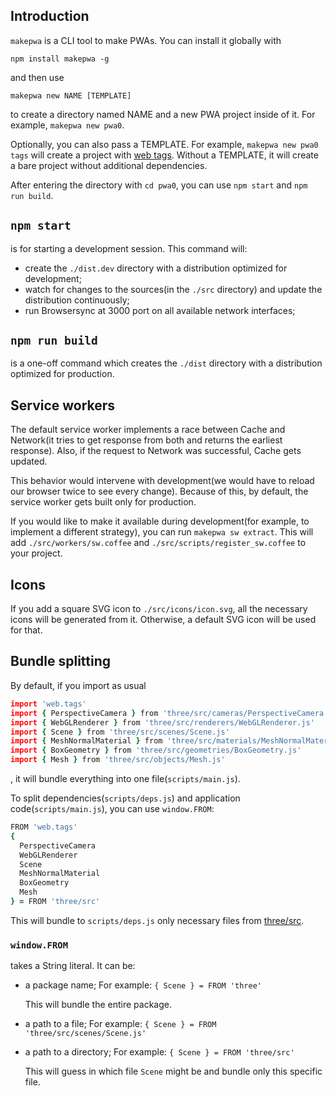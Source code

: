 ## Introduction

`makepwa` is a CLI tool to make PWAs. You can install it globally with

```
npm install makepwa -g
```

and then use

```
makepwa new NAME [TEMPLATE]
```

to create a directory named NAME and a new PWA project inside of it. For example, `makepwa new pwa0`.

Optionally, you can also pass a TEMPLATE. For example, `makepwa new pwa0 tags` will create a project with [web tags][web.tags]. Without a TEMPLATE, it will create a bare project without additional dependencies.

After entering the directory with `cd pwa0`, you can use `npm start` and `npm run build`.

[web.tags]: https://github.com/ch1c0t/web.tags

## `npm start`

is for starting a development session. This command will:

- create the `./dist.dev` directory with a distribution optimized for development;
- watch for changes to the sources(in the `./src` directory) and update the distribution continuously;
- run Browsersync at 3000 port on all available network interfaces;

## `npm run build`

is a one-off command which creates the `./dist` directory with a distribution optimized for production.

## Service workers

The default service worker implements a race between Cache and Network(it tries to get response from both and returns the earliest response). Also, if the request to Network was successful, Cache gets updated.

This behavior would intervene with development(we would have to reload our browser twice to see every change). Because of this, by default, the service worker gets built only for production.

If you would like to make it available during development(for example, to implement a different strategy), you can run `makepwa sw extract`. This will add `./src/workers/sw.coffee` and `./src/scripts/register_sw.coffee` to your project.

## Icons

If you add a square SVG icon to `./src/icons/icon.svg`, all the necessary icons will be generated from it. Otherwise, a default SVG icon will be used for that.

## Bundle splitting

By default, if you import as usual

```coffee
import 'web.tags'
import { PerspectiveCamera } from 'three/src/cameras/PerspectiveCamera.js'
import { WebGLRenderer } from 'three/src/renderers/WebGLRenderer.js'
import { Scene } from 'three/src/scenes/Scene.js'
import { MeshNormalMaterial } from 'three/src/materials/MeshNormalMaterial.js'
import { BoxGeometry } from 'three/src/geometries/BoxGeometry.js'
import { Mesh } from 'three/src/objects/Mesh.js'
```

, it will bundle everything into one file(`scripts/main.js`).

To split dependencies(`scripts/deps.js`) and application code(`scripts/main.js`),
you can use `window.FROM`:

```coffee
FROM 'web.tags'
{
  PerspectiveCamera
  WebGLRenderer
  Scene
  MeshNormalMaterial
  BoxGeometry
  Mesh
} = FROM 'three/src'
```

This will bundle to `scripts/deps.js` only necessary files from [three/src][three/src].

[three/src]: https://github.com/mrdoob/three.js/tree/dev/src

### `window.FROM`

takes a String literal. It can be:

- a package name;
    For example: `{ Scene } = FROM 'three'`

    This will bundle the entire package.
- a path to a file;
    For example: `{ Scene } = FROM 'three/src/scenes/Scene.js'`
- a path to a directory;
    For example: `{ Scene } = FROM 'three/src'`

    This will guess in which file `Scene` might be and bundle
    only this specific file.
